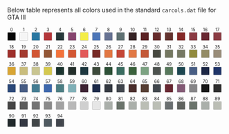 Below table represents all colors used in the standard `carcols.dat` file for GTA III

<div style="font-size:0">
<div style="display:inline-block;vertical-align:top;margin:0 8px 8px 0;text-align:center;font-size:12px;"><sub>0</sub><br/><span data-copy-text="0" style="cursor:pointer;display:inline-block;width:18px;height:18px;border:1px solid #ccc;border-radius:2px;background:rgb(5,5,5)" title="#0 black"></span></div>
<div style="display:inline-block;vertical-align:top;margin:0 8px 8px 0;text-align:center;font-size:12px;"><sub>1</sub><br/><span data-copy-text="1" style="cursor:pointer;display:inline-block;width:18px;height:18px;border:1px solid #ccc;border-radius:2px;background:rgb(245,245,245)" title="#1 white"></span></div>
<div style="display:inline-block;vertical-align:top;margin:0 8px 8px 0;text-align:center;font-size:12px;"><sub>2</sub><br/><span data-copy-text="2" style="cursor:pointer;display:inline-block;width:18px;height:18px;border:1px solid #ccc;border-radius:2px;background:rgb(42,119,161)" title="#2 police car blue"></span></div>
<div style="display:inline-block;vertical-align:top;margin:0 8px 8px 0;text-align:center;font-size:12px;"><sub>3</sub><br/><span data-copy-text="3" style="cursor:pointer;display:inline-block;width:18px;height:18px;border:1px solid #ccc;border-radius:2px;background:rgb(179,54,58)" title="#3 cherry red"></span></div>
<div style="display:inline-block;vertical-align:top;margin:0 8px 8px 0;text-align:center;font-size:12px;"><sub>4</sub><br/><span data-copy-text="4" style="cursor:pointer;display:inline-block;width:18px;height:18px;border:1px solid #ccc;border-radius:2px;background:rgb(38,55,57)" title="#4 midnight blue"></span></div>
<div style="display:inline-block;vertical-align:top;margin:0 8px 8px 0;text-align:center;font-size:12px;"><sub>5</sub><br/><span data-copy-text="5" style="cursor:pointer;display:inline-block;width:18px;height:18px;border:1px solid #ccc;border-radius:2px;background:rgb(134,68,110)" title="#5 temple curtain purple"></span></div>
<div style="display:inline-block;vertical-align:top;margin:0 8px 8px 0;text-align:center;font-size:12px;"><sub>6</sub><br/><span data-copy-text="6" style="cursor:pointer;display:inline-block;width:18px;height:18px;border:1px solid #ccc;border-radius:2px;background:rgb(243,237,71)" title="#6 taxi yellow"></span></div>
<div style="display:inline-block;vertical-align:top;margin:0 8px 8px 0;text-align:center;font-size:12px;"><sub>7</sub><br/><span data-copy-text="7" style="cursor:pointer;display:inline-block;width:18px;height:18px;border:1px solid #ccc;border-radius:2px;background:rgb(76,117,183)" title="#7 striking blue"></span></div>
<div style="display:inline-block;vertical-align:top;margin:0 8px 8px 0;text-align:center;font-size:12px;"><sub>8</sub><br/><span data-copy-text="8" style="cursor:pointer;display:inline-block;width:18px;height:18px;border:1px solid #ccc;border-radius:2px;background:rgb(102,114,146)" title="#8 light blue grey"></span></div>
<div style="display:inline-block;vertical-align:top;margin:0 8px 8px 0;text-align:center;font-size:12px;"><sub>9</sub><br/><span data-copy-text="9" style="cursor:pointer;display:inline-block;width:18px;height:18px;border:1px solid #ccc;border-radius:2px;background:rgb(94,112,114)" title="#9 hoods"></span></div>
<div style="display:inline-block;vertical-align:top;margin:0 8px 8px 0;text-align:center;font-size:12px;"><sub>10</sub><br/><span data-copy-text="10" style="cursor:pointer;display:inline-block;width:18px;height:18px;border:1px solid #ccc;border-radius:2px;background:rgb(53,34,36)" title="#10 red1"></span></div>
<div style="display:inline-block;vertical-align:top;margin:0 8px 8px 0;text-align:center;font-size:12px;"><sub>11</sub><br/><span data-copy-text="11" style="cursor:pointer;display:inline-block;width:18px;height:18px;border:1px solid #ccc;border-radius:2px;background:rgb(90,33,36)" title="#11 red2"></span></div>
<div style="display:inline-block;vertical-align:top;margin:0 8px 8px 0;text-align:center;font-size:12px;"><sub>12</sub><br/><span data-copy-text="12" style="cursor:pointer;display:inline-block;width:18px;height:18px;border:1px solid #ccc;border-radius:2px;background:rgb(102,43,43)" title="#12 red3"></span></div>
<div style="display:inline-block;vertical-align:top;margin:0 8px 8px 0;text-align:center;font-size:12px;"><sub>13</sub><br/><span data-copy-text="13" style="cursor:pointer;display:inline-block;width:18px;height:18px;border:1px solid #ccc;border-radius:2px;background:rgb(99,50,46)" title="#13 red4"></span></div>
<div style="display:inline-block;vertical-align:top;margin:0 8px 8px 0;text-align:center;font-size:12px;"><sub>14</sub><br/><span data-copy-text="14" style="cursor:pointer;display:inline-block;width:18px;height:18px;border:1px solid #ccc;border-radius:2px;background:rgb(132,40,39)" title="#14 red5"></span></div>
<div style="display:inline-block;vertical-align:top;margin:0 8px 8px 0;text-align:center;font-size:12px;"><sub>15</sub><br/><span data-copy-text="15" style="cursor:pointer;display:inline-block;width:18px;height:18px;border:1px solid #ccc;border-radius:2px;background:rgb(138,58,66)" title="#15 red6"></span></div>
<div style="display:inline-block;vertical-align:top;margin:0 8px 8px 0;text-align:center;font-size:12px;"><sub>16</sub><br/><span data-copy-text="16" style="cursor:pointer;display:inline-block;width:18px;height:18px;border:1px solid #ccc;border-radius:2px;background:rgb(104,39,49)" title="#16 red7"></span></div>
<div style="display:inline-block;vertical-align:top;margin:0 8px 8px 0;text-align:center;font-size:12px;"><sub>17</sub><br/><span data-copy-text="17" style="cursor:pointer;display:inline-block;width:18px;height:18px;border:1px solid #ccc;border-radius:2px;background:rgb(139,60,68)" title="#17 red8"></span></div>
<div style="display:inline-block;vertical-align:top;margin:0 8px 8px 0;text-align:center;font-size:12px;"><sub>18</sub><br/><span data-copy-text="18" style="cursor:pointer;display:inline-block;width:18px;height:18px;border:1px solid #ccc;border-radius:2px;background:rgb(158,47,43)" title="#18 red9"></span></div>
<div style="display:inline-block;vertical-align:top;margin:0 8px 8px 0;text-align:center;font-size:12px;"><sub>19</sub><br/><span data-copy-text="19" style="cursor:pointer;display:inline-block;width:18px;height:18px;border:1px solid #ccc;border-radius:2px;background:rgb(163,58,47)" title="#19 red10"></span></div>
<div style="display:inline-block;vertical-align:top;margin:0 8px 8px 0;text-align:center;font-size:12px;"><sub>20</sub><br/><span data-copy-text="20" style="cursor:pointer;display:inline-block;width:18px;height:18px;border:1px solid #ccc;border-radius:2px;background:rgb(210,86,51)" title="#20 orange1"></span></div>
<div style="display:inline-block;vertical-align:top;margin:0 8px 8px 0;text-align:center;font-size:12px;"><sub>21</sub><br/><span data-copy-text="21" style="cursor:pointer;display:inline-block;width:18px;height:18px;border:1px solid #ccc;border-radius:2px;background:rgb(146,86,53)" title="#21 orange2"></span></div>
<div style="display:inline-block;vertical-align:top;margin:0 8px 8px 0;text-align:center;font-size:12px;"><sub>22</sub><br/><span data-copy-text="22" style="cursor:pointer;display:inline-block;width:18px;height:18px;border:1px solid #ccc;border-radius:2px;background:rgb(244,114,58)" title="#22 orange3"></span></div>
<div style="display:inline-block;vertical-align:top;margin:0 8px 8px 0;text-align:center;font-size:12px;"><sub>23</sub><br/><span data-copy-text="23" style="cursor:pointer;display:inline-block;width:18px;height:18px;border:1px solid #ccc;border-radius:2px;background:rgb(211,87,51)" title="#23 orange4"></span></div>
<div style="display:inline-block;vertical-align:top;margin:0 8px 8px 0;text-align:center;font-size:12px;"><sub>24</sub><br/><span data-copy-text="24" style="cursor:pointer;display:inline-block;width:18px;height:18px;border:1px solid #ccc;border-radius:2px;background:rgb(226,90,89)" title="#24 orange5"></span></div>
<div style="display:inline-block;vertical-align:top;margin:0 8px 8px 0;text-align:center;font-size:12px;"><sub>25</sub><br/><span data-copy-text="25" style="cursor:pointer;display:inline-block;width:18px;height:18px;border:1px solid #ccc;border-radius:2px;background:rgb(119,42,37)" title="#25 orange6"></span></div>
<div style="display:inline-block;vertical-align:top;margin:0 8px 8px 0;text-align:center;font-size:12px;"><sub>26</sub><br/><span data-copy-text="26" style="cursor:pointer;display:inline-block;width:18px;height:18px;border:1px solid #ccc;border-radius:2px;background:rgb(225,119,67)" title="#26 orange7"></span></div>
<div style="display:inline-block;vertical-align:top;margin:0 8px 8px 0;text-align:center;font-size:12px;"><sub>27</sub><br/><span data-copy-text="27" style="cursor:pointer;display:inline-block;width:18px;height:18px;border:1px solid #ccc;border-radius:2px;background:rgb(196,70,54)" title="#27 orange8"></span></div>
<div style="display:inline-block;vertical-align:top;margin:0 8px 8px 0;text-align:center;font-size:12px;"><sub>28</sub><br/><span data-copy-text="28" style="cursor:pointer;display:inline-block;width:18px;height:18px;border:1px solid #ccc;border-radius:2px;background:rgb(225,120,68)" title="#28 orange9"></span></div>
<div style="display:inline-block;vertical-align:top;margin:0 8px 8px 0;text-align:center;font-size:12px;"><sub>29</sub><br/><span data-copy-text="29" style="cursor:pointer;display:inline-block;width:18px;height:18px;border:1px solid #ccc;border-radius:2px;background:rgb(195,89,56)" title="#29 orange10"></span></div>
<div style="display:inline-block;vertical-align:top;margin:0 8px 8px 0;text-align:center;font-size:12px;"><sub>30</sub><br/><span data-copy-text="30" style="cursor:pointer;display:inline-block;width:18px;height:18px;border:1px solid #ccc;border-radius:2px;background:rgb(70,72,64)" title="#30 yellow1"></span></div>
<div style="display:inline-block;vertical-align:top;margin:0 8px 8px 0;text-align:center;font-size:12px;"><sub>31</sub><br/><span data-copy-text="31" style="cursor:pointer;display:inline-block;width:18px;height:18px;border:1px solid #ccc;border-radius:2px;background:rgb(116,119,97)" title="#31 yellow2"></span></div>
<div style="display:inline-block;vertical-align:top;margin:0 8px 8px 0;text-align:center;font-size:12px;"><sub>32</sub><br/><span data-copy-text="32" style="cursor:pointer;display:inline-block;width:18px;height:18px;border:1px solid #ccc;border-radius:2px;background:rgb(117,119,99)" title="#32 yellow3"></span></div>
<div style="display:inline-block;vertical-align:top;margin:0 8px 8px 0;text-align:center;font-size:12px;"><sub>33</sub><br/><span data-copy-text="33" style="cursor:pointer;display:inline-block;width:18px;height:18px;border:1px solid #ccc;border-radius:2px;background:rgb(145,138,61)" title="#33 yellow4"></span></div>
<div style="display:inline-block;vertical-align:top;margin:0 8px 8px 0;text-align:center;font-size:12px;"><sub>34</sub><br/><span data-copy-text="34" style="cursor:pointer;display:inline-block;width:18px;height:18px;border:1px solid #ccc;border-radius:2px;background:rgb(148,140,102)" title="#34 yellow5"></span></div>
<div style="display:inline-block;vertical-align:top;margin:0 8px 8px 0;text-align:center;font-size:12px;"><sub>35</sub><br/><span data-copy-text="35" style="cursor:pointer;display:inline-block;width:18px;height:18px;border:1px solid #ccc;border-radius:2px;background:rgb(153,141,121)" title="#35 yellow6"></span></div>
<div style="display:inline-block;vertical-align:top;margin:0 8px 8px 0;text-align:center;font-size:12px;"><sub>36</sub><br/><span data-copy-text="36" style="cursor:pointer;display:inline-block;width:18px;height:18px;border:1px solid #ccc;border-radius:2px;background:rgb(216,165,52)" title="#36 yellow7"></span></div>
<div style="display:inline-block;vertical-align:top;margin:0 8px 8px 0;text-align:center;font-size:12px;"><sub>37</sub><br/><span data-copy-text="37" style="cursor:pointer;display:inline-block;width:18px;height:18px;border:1px solid #ccc;border-radius:2px;background:rgb(201,189,125)" title="#37 yellow8"></span></div>
<div style="display:inline-block;vertical-align:top;margin:0 8px 8px 0;text-align:center;font-size:12px;"><sub>38</sub><br/><span data-copy-text="38" style="cursor:pointer;display:inline-block;width:18px;height:18px;border:1px solid #ccc;border-radius:2px;background:rgb(201,197,145)" title="#38 yellow9"></span></div>
<div style="display:inline-block;vertical-align:top;margin:0 8px 8px 0;text-align:center;font-size:12px;"><sub>39</sub><br/><span data-copy-text="39" style="cursor:pointer;display:inline-block;width:18px;height:18px;border:1px solid #ccc;border-radius:2px;background:rgb(212,200,78)" title="#39 yellow10"></span></div>
<div style="display:inline-block;vertical-align:top;margin:0 8px 8px 0;text-align:center;font-size:12px;"><sub>40</sub><br/><span data-copy-text="40" style="cursor:pointer;display:inline-block;width:18px;height:18px;border:1px solid #ccc;border-radius:2px;background:rgb(26,51,46)" title="#40 green1"></span></div>
<div style="display:inline-block;vertical-align:top;margin:0 8px 8px 0;text-align:center;font-size:12px;"><sub>41</sub><br/><span data-copy-text="41" style="cursor:pointer;display:inline-block;width:18px;height:18px;border:1px solid #ccc;border-radius:2px;background:rgb(36,47,43)" title="#41 green2"></span></div>
<div style="display:inline-block;vertical-align:top;margin:0 8px 8px 0;text-align:center;font-size:12px;"><sub>42</sub><br/><span data-copy-text="42" style="cursor:pointer;display:inline-block;width:18px;height:18px;border:1px solid #ccc;border-radius:2px;background:rgb(29,55,63)" title="#42 green3"></span></div>
<div style="display:inline-block;vertical-align:top;margin:0 8px 8px 0;text-align:center;font-size:12px;"><sub>43</sub><br/><span data-copy-text="43" style="cursor:pointer;display:inline-block;width:18px;height:18px;border:1px solid #ccc;border-radius:2px;background:rgb(60,74,59)" title="#43 green4"></span></div>
<div style="display:inline-block;vertical-align:top;margin:0 8px 8px 0;text-align:center;font-size:12px;"><sub>44</sub><br/><span data-copy-text="44" style="cursor:pointer;display:inline-block;width:18px;height:18px;border:1px solid #ccc;border-radius:2px;background:rgb(45,80,55)" title="#44 green5"></span></div>
<div style="display:inline-block;vertical-align:top;margin:0 8px 8px 0;text-align:center;font-size:12px;"><sub>45</sub><br/><span data-copy-text="45" style="cursor:pointer;display:inline-block;width:18px;height:18px;border:1px solid #ccc;border-radius:2px;background:rgb(58,108,96)" title="#45 green6"></span></div>
<div style="display:inline-block;vertical-align:top;margin:0 8px 8px 0;text-align:center;font-size:12px;"><sub>46</sub><br/><span data-copy-text="46" style="cursor:pointer;display:inline-block;width:18px;height:18px;border:1px solid #ccc;border-radius:2px;background:rgb(58,98,60)" title="#46 green7"></span></div>
<div style="display:inline-block;vertical-align:top;margin:0 8px 8px 0;text-align:center;font-size:12px;"><sub>47</sub><br/><span data-copy-text="47" style="cursor:pointer;display:inline-block;width:18px;height:18px;border:1px solid #ccc;border-radius:2px;background:rgb(124,162,130)" title="#47 green8"></span></div>
<div style="display:inline-block;vertical-align:top;margin:0 8px 8px 0;text-align:center;font-size:12px;"><sub>48</sub><br/><span data-copy-text="48" style="cursor:pointer;display:inline-block;width:18px;height:18px;border:1px solid #ccc;border-radius:2px;background:rgb(76,82,78)" title="#48 green9"></span></div>
<div style="display:inline-block;vertical-align:top;margin:0 8px 8px 0;text-align:center;font-size:12px;"><sub>49</sub><br/><span data-copy-text="49" style="cursor:pointer;display:inline-block;width:18px;height:18px;border:1px solid #ccc;border-radius:2px;background:rgb(86,119,91)" title="#49 green10"></span></div>
<div style="display:inline-block;vertical-align:top;margin:0 8px 8px 0;text-align:center;font-size:12px;"><sub>50</sub><br/><span data-copy-text="50" style="cursor:pointer;display:inline-block;width:18px;height:18px;border:1px solid #ccc;border-radius:2px;background:rgb(28,70,80)" title="#50 blue1"></span></div>
<div style="display:inline-block;vertical-align:top;margin:0 8px 8px 0;text-align:center;font-size:12px;"><sub>51</sub><br/><span data-copy-text="51" style="cursor:pointer;display:inline-block;width:18px;height:18px;border:1px solid #ccc;border-radius:2px;background:rgb(72,94,132)" title="#51 blue2"></span></div>
<div style="display:inline-block;vertical-align:top;margin:0 8px 8px 0;text-align:center;font-size:12px;"><sub>52</sub><br/><span data-copy-text="52" style="cursor:pointer;display:inline-block;width:18px;height:18px;border:1px solid #ccc;border-radius:2px;background:rgb(28,39,69)" title="#52 blue3"></span></div>
<div style="display:inline-block;vertical-align:top;margin:0 8px 8px 0;text-align:center;font-size:12px;"><sub>53</sub><br/><span data-copy-text="53" style="cursor:pointer;display:inline-block;width:18px;height:18px;border:1px solid #ccc;border-radius:2px;background:rgb(31,52,104)" title="#53 blue4"></span></div>
<div style="display:inline-block;vertical-align:top;margin:0 8px 8px 0;text-align:center;font-size:12px;"><sub>54</sub><br/><span data-copy-text="54" style="cursor:pointer;display:inline-block;width:18px;height:18px;border:1px solid #ccc;border-radius:2px;background:rgb(43,72,120)" title="#54 blue5"></span></div>
<div style="display:inline-block;vertical-align:top;margin:0 8px 8px 0;text-align:center;font-size:12px;"><sub>55</sub><br/><span data-copy-text="55" style="cursor:pointer;display:inline-block;width:18px;height:18px;border:1px solid #ccc;border-radius:2px;background:rgb(71,92,131)" title="#55 blue6"></span></div>
<div style="display:inline-block;vertical-align:top;margin:0 8px 8px 0;text-align:center;font-size:12px;"><sub>56</sub><br/><span data-copy-text="56" style="cursor:pointer;display:inline-block;width:18px;height:18px;border:1px solid #ccc;border-radius:2px;background:rgb(68,124,146)" title="#56 blue7"></span></div>
<div style="display:inline-block;vertical-align:top;margin:0 8px 8px 0;text-align:center;font-size:12px;"><sub>57</sub><br/><span data-copy-text="57" style="cursor:pointer;display:inline-block;width:18px;height:18px;border:1px solid #ccc;border-radius:2px;background:rgb(61,103,171)" title="#57 blue8"></span></div>
<div style="display:inline-block;vertical-align:top;margin:0 8px 8px 0;text-align:center;font-size:12px;"><sub>58</sub><br/><span data-copy-text="58" style="cursor:pointer;display:inline-block;width:18px;height:18px;border:1px solid #ccc;border-radius:2px;background:rgb(75,125,130)" title="#58 blue9"></span></div>
<div style="display:inline-block;vertical-align:top;margin:0 8px 8px 0;text-align:center;font-size:12px;"><sub>59</sub><br/><span data-copy-text="59" style="cursor:pointer;display:inline-block;width:18px;height:18px;border:1px solid #ccc;border-radius:2px;background:rgb(128,176,183)" title="#59 blue10"></span></div>
<div style="display:inline-block;vertical-align:top;margin:0 8px 8px 0;text-align:center;font-size:12px;"><sub>60</sub><br/><span data-copy-text="60" style="cursor:pointer;display:inline-block;width:18px;height:18px;border:1px solid #ccc;border-radius:2px;background:rgb(61,35,51)" title="#60 purple1"></span></div>
<div style="display:inline-block;vertical-align:top;margin:0 8px 8px 0;text-align:center;font-size:12px;"><sub>61</sub><br/><span data-copy-text="61" style="cursor:pointer;display:inline-block;width:18px;height:18px;border:1px solid #ccc;border-radius:2px;background:rgb(28,41,72)" title="#61 purple2/blue"></span></div>
<div style="display:inline-block;vertical-align:top;margin:0 8px 8px 0;text-align:center;font-size:12px;"><sub>62</sub><br/><span data-copy-text="62" style="cursor:pointer;display:inline-block;width:18px;height:18px;border:1px solid #ccc;border-radius:2px;background:rgb(52,57,65)" title="#62 purple3"></span></div>
<div style="display:inline-block;vertical-align:top;margin:0 8px 8px 0;text-align:center;font-size:12px;"><sub>63</sub><br/><span data-copy-text="63" style="cursor:pointer;display:inline-block;width:18px;height:18px;border:1px solid #ccc;border-radius:2px;background:rgb(64,69,76)" title="#63 purple4"></span></div>
<div style="display:inline-block;vertical-align:top;margin:0 8px 8px 0;text-align:center;font-size:12px;"><sub>64</sub><br/><span data-copy-text="64" style="cursor:pointer;display:inline-block;width:18px;height:18px;border:1px solid #ccc;border-radius:2px;background:rgb(74,45,43)" title="#64 purple5"></span></div>
<div style="display:inline-block;vertical-align:top;margin:0 8px 8px 0;text-align:center;font-size:12px;"><sub>65</sub><br/><span data-copy-text="65" style="cursor:pointer;display:inline-block;width:18px;height:18px;border:1px solid #ccc;border-radius:2px;background:rgb(86,62,51)" title="#65 purple6"></span></div>
<div style="display:inline-block;vertical-align:top;margin:0 8px 8px 0;text-align:center;font-size:12px;"><sub>66</sub><br/><span data-copy-text="66" style="cursor:pointer;display:inline-block;width:18px;height:18px;border:1px solid #ccc;border-radius:2px;background:rgb(65,70,76)" title="#66 purple7/grey"></span></div>
<div style="display:inline-block;vertical-align:top;margin:0 8px 8px 0;text-align:center;font-size:12px;"><sub>67</sub><br/><span data-copy-text="67" style="cursor:pointer;display:inline-block;width:18px;height:18px;border:1px solid #ccc;border-radius:2px;background:rgb(103,39,49)" title="#67 purple8"></span></div>
<div style="display:inline-block;vertical-align:top;margin:0 8px 8px 0;text-align:center;font-size:12px;"><sub>68</sub><br/><span data-copy-text="68" style="cursor:pointer;display:inline-block;width:18px;height:18px;border:1px solid #ccc;border-radius:2px;background:rgb(131,90,117)" title="#68 purple9"></span></div>
<div style="display:inline-block;vertical-align:top;margin:0 8px 8px 0;text-align:center;font-size:12px;"><sub>69</sub><br/><span data-copy-text="69" style="cursor:pointer;display:inline-block;width:18px;height:18px;border:1px solid #ccc;border-radius:2px;background:rgb(134,133,135)" title="#69 purple10"></span></div>
<div style="display:inline-block;vertical-align:top;margin:0 8px 8px 0;text-align:center;font-size:12px;"><sub>70</sub><br/><span data-copy-text="70" style="cursor:pointer;display:inline-block;width:18px;height:18px;border:1px solid #ccc;border-radius:2px;background:rgb(23,23,23)" title="#70 grey1"></span></div>
<div style="display:inline-block;vertical-align:top;margin:0 8px 8px 0;text-align:center;font-size:12px;"><sub>71</sub><br/><span data-copy-text="71" style="cursor:pointer;display:inline-block;width:18px;height:18px;border:1px solid #ccc;border-radius:2px;background:rgb(46,46,46)" title="#71 grey2"></span></div>
<div style="display:inline-block;vertical-align:top;margin:0 8px 8px 0;text-align:center;font-size:12px;"><sub>72</sub><br/><span data-copy-text="72" style="cursor:pointer;display:inline-block;width:18px;height:18px;border:1px solid #ccc;border-radius:2px;background:rgb(69,69,69)" title="#72 grey3"></span></div>
<div style="display:inline-block;vertical-align:top;margin:0 8px 8px 0;text-align:center;font-size:12px;"><sub>73</sub><br/><span data-copy-text="73" style="cursor:pointer;display:inline-block;width:18px;height:18px;border:1px solid #ccc;border-radius:2px;background:rgb(92,92,92)" title="#73 grey4"></span></div>
<div style="display:inline-block;vertical-align:top;margin:0 8px 8px 0;text-align:center;font-size:12px;"><sub>74</sub><br/><span data-copy-text="74" style="cursor:pointer;display:inline-block;width:18px;height:18px;border:1px solid #ccc;border-radius:2px;background:rgb(115,115,115)" title="#74 grey5"></span></div>
<div style="display:inline-block;vertical-align:top;margin:0 8px 8px 0;text-align:center;font-size:12px;"><sub>75</sub><br/><span data-copy-text="75" style="cursor:pointer;display:inline-block;width:18px;height:18px;border:1px solid #ccc;border-radius:2px;background:rgb(138,138,138)" title="#75 grey6"></span></div>
<div style="display:inline-block;vertical-align:top;margin:0 8px 8px 0;text-align:center;font-size:12px;"><sub>76</sub><br/><span data-copy-text="76" style="cursor:pointer;display:inline-block;width:18px;height:18px;border:1px solid #ccc;border-radius:2px;background:rgb(161,161,161)" title="#76 grey7"></span></div>
<div style="display:inline-block;vertical-align:top;margin:0 8px 8px 0;text-align:center;font-size:12px;"><sub>77</sub><br/><span data-copy-text="77" style="cursor:pointer;display:inline-block;width:18px;height:18px;border:1px solid #ccc;border-radius:2px;background:rgb(184,184,184)" title="#77 grey8"></span></div>
<div style="display:inline-block;vertical-align:top;margin:0 8px 8px 0;text-align:center;font-size:12px;"><sub>78</sub><br/><span data-copy-text="78" style="cursor:pointer;display:inline-block;width:18px;height:18px;border:1px solid #ccc;border-radius:2px;background:rgb(207,207,207)" title="#78 grey9"></span></div>
<div style="display:inline-block;vertical-align:top;margin:0 8px 8px 0;text-align:center;font-size:12px;"><sub>79</sub><br/><span data-copy-text="79" style="cursor:pointer;display:inline-block;width:18px;height:18px;border:1px solid #ccc;border-radius:2px;background:rgb(230,230,230)" title="#79 grey10"></span></div>
<div style="display:inline-block;vertical-align:top;margin:0 8px 8px 0;text-align:center;font-size:12px;"><sub>80</sub><br/><span data-copy-text="80" style="cursor:pointer;display:inline-block;width:18px;height:18px;border:1px solid #ccc;border-radius:2px;background:rgb(170,175,170)" title="#80 light1"></span></div>
<div style="display:inline-block;vertical-align:top;margin:0 8px 8px 0;text-align:center;font-size:12px;"><sub>81</sub><br/><span data-copy-text="81" style="cursor:pointer;display:inline-block;width:18px;height:18px;border:1px solid #ccc;border-radius:2px;background:rgb(106,115,107)" title="#81 light2"></span></div>
<div style="display:inline-block;vertical-align:top;margin:0 8px 8px 0;text-align:center;font-size:12px;"><sub>82</sub><br/><span data-copy-text="82" style="cursor:pointer;display:inline-block;width:18px;height:18px;border:1px solid #ccc;border-radius:2px;background:rgb(170,175,170)" title="#82 light3"></span></div>
<div style="display:inline-block;vertical-align:top;margin:0 8px 8px 0;text-align:center;font-size:12px;"><sub>83</sub><br/><span data-copy-text="83" style="cursor:pointer;display:inline-block;width:18px;height:18px;border:1px solid #ccc;border-radius:2px;background:rgb(187,190,181)" title="#83 light4"></span></div>
<div style="display:inline-block;vertical-align:top;margin:0 8px 8px 0;text-align:center;font-size:12px;"><sub>84</sub><br/><span data-copy-text="84" style="cursor:pointer;display:inline-block;width:18px;height:18px;border:1px solid #ccc;border-radius:2px;background:rgb(187,190,181)" title="#84 light5"></span></div>
<div style="display:inline-block;vertical-align:top;margin:0 8px 8px 0;text-align:center;font-size:12px;"><sub>85</sub><br/><span data-copy-text="85" style="cursor:pointer;display:inline-block;width:18px;height:18px;border:1px solid #ccc;border-radius:2px;background:rgb(106,111,112)" title="#85 light6"></span></div>
<div style="display:inline-block;vertical-align:top;margin:0 8px 8px 0;text-align:center;font-size:12px;"><sub>86</sub><br/><span data-copy-text="86" style="cursor:pointer;display:inline-block;width:18px;height:18px;border:1px solid #ccc;border-radius:2px;background:rgb(96,99,95)" title="#86 light7"></span></div>
<div style="display:inline-block;vertical-align:top;margin:0 8px 8px 0;text-align:center;font-size:12px;"><sub>87</sub><br/><span data-copy-text="87" style="cursor:pointer;display:inline-block;width:18px;height:18px;border:1px solid #ccc;border-radius:2px;background:rgb(106,115,107)" title="#87 light8"></span></div>
<div style="display:inline-block;vertical-align:top;margin:0 8px 8px 0;text-align:center;font-size:12px;"><sub>88</sub><br/><span data-copy-text="88" style="cursor:pointer;display:inline-block;width:18px;height:18px;border:1px solid #ccc;border-radius:2px;background:rgb(170,175,170)" title="#88 light9"></span></div>
<div style="display:inline-block;vertical-align:top;margin:0 8px 8px 0;text-align:center;font-size:12px;"><sub>89</sub><br/><span data-copy-text="89" style="cursor:pointer;display:inline-block;width:18px;height:18px;border:1px solid #ccc;border-radius:2px;background:rgb(187,190,181)" title="#89 light10"></span></div>
<div style="display:inline-block;vertical-align:top;margin:0 8px 8px 0;text-align:center;font-size:12px;"><sub>90</sub><br/><span data-copy-text="90" style="cursor:pointer;display:inline-block;width:18px;height:18px;border:1px solid #ccc;border-radius:2px;background:rgb(33,41,43)" title="#90 dark1"></span></div>
<div style="display:inline-block;vertical-align:top;margin:0 8px 8px 0;text-align:center;font-size:12px;"><sub>91</sub><br/><span data-copy-text="91" style="cursor:pointer;display:inline-block;width:18px;height:18px;border:1px solid #ccc;border-radius:2px;background:rgb(52,56,66)" title="#91 dark2"></span></div>
<div style="display:inline-block;vertical-align:top;margin:0 8px 8px 0;text-align:center;font-size:12px;"><sub>92</sub><br/><span data-copy-text="92" style="cursor:pointer;display:inline-block;width:18px;height:18px;border:1px solid #ccc;border-radius:2px;background:rgb(65,70,72)" title="#92 dark3"></span></div>
<div style="display:inline-block;vertical-align:top;margin:0 8px 8px 0;text-align:center;font-size:12px;"><sub>93</sub><br/><span data-copy-text="93" style="cursor:pointer;display:inline-block;width:18px;height:18px;border:1px solid #ccc;border-radius:2px;background:rgb(78,89,96)" title="#93 dark4"></span></div>
<div style="display:inline-block;vertical-align:top;margin:0 8px 8px 0;text-align:center;font-size:12px;"><sub>94</sub><br/><span data-copy-text="94" style="cursor:pointer;display:inline-block;width:18px;height:18px;border:1px solid #ccc;border-radius:2px;background:rgb(65,69,76)" title="#94 dark5"></span></div>
</div>
